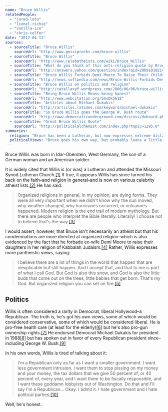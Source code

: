 ```yaml
---
name: "Bruce Willis"
relatedPeople:
  - "jared-leto"
  - "lionel-richie"
  - "vanilla-ice"
  - "chris-colfer"
date: "2012-04-11"
sources:
  - sourceTitle: "Bruce Willis"
    sourceUrl: "http://www.gossiprocks.com/bruce-willis"
  - sourceTitle: "Bruce Willis"
    sourceUrl: "http://www.celebatheists.com/wiki/Bruce_Willis"
  - sourceTitle: "What do you think of this anti-religion quote by Bruce Willis"
    sourceUrl: "http://answers.yahoo.com/question/index?qid=20091010214028AAkg8r3"
  - sourceTitle: "Bruce Willis Forbids Demi Moore To Raise Their Children In Kabbalah Religion"
    sourceUrl: "http://news.softpedia.com/news/Bruce-Willis-Forbids-Demi-Moore-To-Raise-Their-Children-In-Kabbalah-Religion-9499.shtml"
  - sourceTitle: "Bruce Willis on politics and religion"
    sourceUrl: "http://catallaxyf.wordpress.com/2006/06/06/bruce-willis-on-politics-and-religion/"
  - sourceTitle: "Being Bruce Willis Means being honest"
    sourceUrl: "http://www.webcitation.org/5msOk5618"
  - sourceTitle: "Articles about Michael Dukakis"
    sourceUrl: "http://articles.latimes.com/keyword/michael-dukakis"
  - sourceTitle: "So Bruce Willis goes the George W. Bush route"
    sourceUrl: "http://www.democraticunderground.com/discuss/duboard.php?az=view_all&address=364x1138017"
  - sourceTitle: "Great Bruce Willis Quote"
    sourceUrl: "http://politicalalchemist.com/index.php?topic=1295.0"
summaries:
  religion: "Bruce has been a Lutheran, but now expresses extreme distaste for organized religions and has said things that imply a sort of pantheism."
  politicalViews: "Bruce goes his own way, but probably leans a little more towards being a Republican or libertarian."
---
```


Bruce Willis was born in Idar-Oberstein, West Germany, the son of a German woman and an American soldier.

It is widely cited that Willis is (or was) a Lutheran and attended the Missouri Synod Lutheran Church.<a class="source-citation" href="#http%3A%2F%2Fwww.gossiprocks.com%2Fbruce-willis" title="Bruce Willis">[1]</a> If true, it appears Willis has since turned his back on the faith–and religion in general–and is now on various celebrity atheist lists.<a class="source-citation" href="#http%3A%2F%2Fwww.celebatheists.com%2Fwiki%2FBruce_Willis" title="Bruce Willis">[2]</a> He has said:

>Organized religions in general, in my opinion, are dying forms. They were all very important when we didn't know why the sun moved, why weather changed, why hurricanes occurred, or volcanoes happened. Modern religion is the end trail of modern mythology. But there are people who interpret the Bible literally. Literally! I choose not to believe that's the way.<a class="source-citation" href="#http%3A%2F%2Fanswers.yahoo.com%2Fquestion%2Findex%3Fqid%3D20091010214028AAkg8r3" title="What do you think of this anti-religion quote by Bruce Willis">[3]</a>

I would assert, however, that Bruce isn't necessarily an atheist but that his condemnations are more directed at organized religion–which is also evidenced by the fact that he forbade ex-wife Demi Moore to raise their daughters in her religion of Kabbalah Judaism.<a class="source-citation" href="#http%3A%2F%2Fnews.softpedia.com%2Fnews%2FBruce-Willis-Forbids-Demi-Moore-To-Raise-Their-Children-In-Kabbalah-Religion-9499.shtml" title="Bruce Willis Forbids Demi Moore To Raise Their Children In Kabbalah Religion">[4]</a> Rather, Willis expresses more pantheistic views, saying:

>I believe there are a lot of things in the world that happen that are inexplicable but still happen. And I accept that, and that to me is part of what I call God. But God is also this snow, and God is also the little buds that come out on the trees, little babies that get born. That's my God. But organized religion you can set on fire.<a class="source-citation" href="#http%3A%2F%2Fcatallaxyf.wordpress.com%2F2006%2F06%2F06%2Fbruce-willis-on-politics-and-religion%2F" title="Bruce Willis on politics and religion">[5]</a>

## Politics

Willis is often considered a rarity in Democrat, liberal Hollywood–a Republican. The truth is, he's got his own views, some of which would be considered conservative, some of which would be considered liberal. He is pro-free health care (at least for the elderly)<a class="source-citation" href="#http%3A%2F%2Fcatallaxyf.wordpress.com%2F2006%2F06%2F06%2Fbruce-willis-on-politics-and-religion%2F" title="Bruce Willis on politics and religion">[6]</a> but he's also pro-gun ownership rights.<a class="source-citation" href="#http%3A%2F%2Fwww.webcitation.org%2F5msOk5618" title="Being Bruce Willis Means being honest">[7]</a> He endorsed Democrat Michael Dukakis for president in 1988<a class="source-citation" href="#http%3A%2F%2Farticles.latimes.com%2Fkeyword%2Fmichael-dukakis" title="Articles about Michael Dukakis">[8]</a> but has spoken out in favor of every Republican president since–including George W. Bush.<a class="source-citation" href="#http%3A%2F%2Fwww.democraticunderground.com%2Fdiscuss%2Fduboard.php%3Faz%3Dview_all%26address%3D364x1138017" title="So Bruce Willis goes the George W. Bush route">[9]</a>

In his own words, Willis is tired of talking about it:

>I'm a Republican only as far as I want a smaller government. I want less government intrusion. I want them to stop pissing on my money and your money, the tax dollars that we give 50 percent of, or 40 percent of, every year, and I want them to be fiscally responsible, and I want these goddamn lobbyists out of Washington. Do that and I'll say I'm a Republican… Okay. I admit it. I hate government and I hate political parties.<a class="source-citation" href="#http%3A%2F%2Fpoliticalalchemist.com%2Findex.php%3Ftopic%3D1295.0" title="Great Bruce Willis Quote">[10]</a>

Well, he's honest.